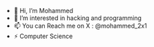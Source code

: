- 👋 Hi, I’m Mohammed 
- 👀 I’m interested in hacking and programming
- 📫 You can Reach me on X : @mohammed_2x1
- ⚡ Computer Science 

<!---
MAlharbi21/MAlharbi21 is a ✨ special ✨ repository because its `README.md` (this file) appears on your GitHub profile.
You can click the Preview link to take a look at your changes.
--->
